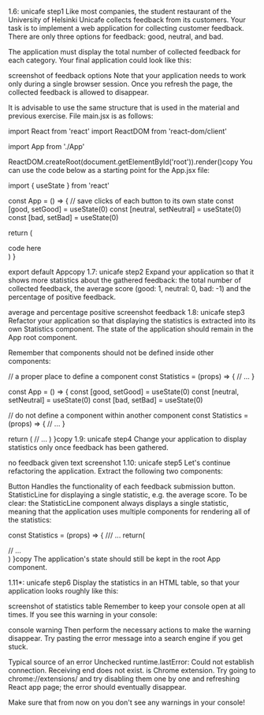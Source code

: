 1.6: unicafe step1
Like most companies, the student restaurant of the University of Helsinki Unicafe collects feedback from its customers. Your task is to implement a web application for collecting customer feedback. There are only three options for feedback: good, neutral, and bad.

The application must display the total number of collected feedback for each category. Your final application could look like this:

screenshot of feedback options
Note that your application needs to work only during a single browser session. Once you refresh the page, the collected feedback is allowed to disappear.

It is advisable to use the same structure that is used in the material and previous exercise. File main.jsx is as follows:

import React from 'react'
import ReactDOM from 'react-dom/client'

import App from './App'

ReactDOM.createRoot(document.getElementById('root')).render(<App />)copy
You can use the code below as a starting point for the App.jsx file:

import { useState } from 'react'

const App = () => {
// save clicks of each button to its own state
const [good, setGood] = useState(0)
const [neutral, setNeutral] = useState(0)
const [bad, setBad] = useState(0)

return (

<div>
code here
</div>
)
}

export default Appcopy
1.7: unicafe step2
Expand your application so that it shows more statistics about the gathered feedback: the total number of collected feedback, the average score (good: 1, neutral: 0, bad: -1) and the percentage of positive feedback.

average and percentage positive screenshot feedback
1.8: unicafe step3
Refactor your application so that displaying the statistics is extracted into its own Statistics component. The state of the application should remain in the App root component.

Remember that components should not be defined inside other components:

// a proper place to define a component
const Statistics = (props) => {
// ...
}

const App = () => {
const [good, setGood] = useState(0)
const [neutral, setNeutral] = useState(0)
const [bad, setBad] = useState(0)

// do not define a component within another component
const Statistics = (props) => {
// ...
}

return (
// ...
)
}copy
1.9: unicafe step4
Change your application to display statistics only once feedback has been gathered.

no feedback given text screenshot
1.10: unicafe step5
Let's continue refactoring the application. Extract the following two components:

Button Handles the functionality of each feedback submission button.
StatisticLine for displaying a single statistic, e.g. the average score.
To be clear: the StatisticLine component always displays a single statistic, meaning that the application uses multiple components for rendering all of the statistics:

const Statistics = (props) => {
/// ...
return(

<div>
<StatisticLine text="good" value ={...} />
<StatisticLine text="neutral" value ={...} />
<StatisticLine text="bad" value ={...} />
// ...
</div>
)
}copy
The application's state should still be kept in the root App component.

1.11\*: unicafe step6
Display the statistics in an HTML table, so that your application looks roughly like this:

screenshot of statistics table
Remember to keep your console open at all times. If you see this warning in your console:

console warning
Then perform the necessary actions to make the warning disappear. Try pasting the error message into a search engine if you get stuck.

Typical source of an error Unchecked runtime.lastError: Could not establish connection. Receiving end does not exist. is Chrome extension. Try going to chrome://extensions/ and try disabling them one by one and refreshing React app page; the error should eventually disappear.

Make sure that from now on you don't see any warnings in your console!

